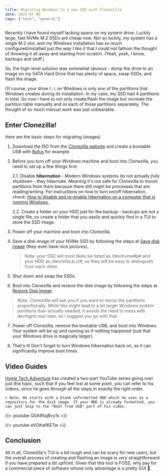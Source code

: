 ```yaml
---
title: Migrating Windows to a new SSD with Clonezilla
date: 2023-07-06
tags: ["tech", "general"]
---
```


Recently I have found myself lacking space on my system drive. Luckily large, fast NVMe M.2 SSDs are cheap now.
Not so luckily, my system has a single M.2 slot, and my Windows installation has so much configured/installed
just _the way I like it_ that I could not fathom the thought of throwing it all away and starting from scratch. (Yeah, yeah, I know, backups and stuff.)

So, the high-level solution was somewhat obvious - dump the drive to an image on my SATA Hard Drive that has plenty of space, swap SSDs, and flash the image. 

Of course, your drive `C:\` on Windows is only _one_ of the partitions that Windows creates during 
its installation. In my case, my SSD had 4 partitions in total. So now I have to not only create/flash
the image but recreate the partition table manually and `dd` each of those partitions separately. The thought of so much manual work was just unbearable.

## Enter Clonezilla!

Here are the basic steps for migrating (images)

1. Download the ISO from the [Clonezilla website](https://clonezilla.org/downloads/download.php?branch=alternative) and create a bootable USB with [Rufus](https://rufus.ie/en/) for example.

2. Before you turn off your Windows machine and boot into Clonezilla, you need to set up a few things first:

    2.1. Disable **hibernation** - Modern Windows systems do not actually _fully_ shutdown - they hibernate. Meaning it's not safe for Clonezilla to mount partitions from them because there still might be processes that are reading/writing. For instructions on how to turn on/off hibernation, check: [How to disable and re-enable hibernation on a computer that is running Windows
](https://learn.microsoft.com/en-us/troubleshoot/windows-client/deployment/disable-and-re-enable-hibernation).

    2.2. Create a folder on your HDD just for the backup - backups are not a single file, so create a folder that you easily and quickly find in a TUI to store the SSD image.


3. Power off your machine and boot into Clonezilla.

4. Save a disk image of your NVMe SSD by following the steps at [Save disk image](https://clonezilla.org/show-live-doc-content.php?topic=clonezilla-live/doc/01_Save_disk_image) (they even have nice pictures).
    > Note: your SSD will most likely be listed as /dev/nvme#p# and your HDD as /dev/sd(a,b,c)#, so they will be easy to distinguish from each other.

5. Shut down and swap the SSDs.

6. Boot into Clonezilla and restore the disk image by following the steps at [Restore Disk Image](https://clonezilla.org/show-live-doc-content.php?topic=clonezilla-live/doc/02_Restore_disk_image).

 > Note: Clonezillla will ask you if you want to resize the partitions proportionally. While this might lead to a bit larger Windows system partitions than actually needed, it avoids the need to mess with devmgmt.msc later, so I suggest you go with that.

 7. Power off Clonezilla, remove the bootable USB, and boot into Windows. Your system will be up and running as if nothing happened (just that your Windows drive is magically larger).

 8. That's it! Don't forget to turn Windows hibernation back on, as it can significantly improve boot times.

 ## Video Guides

 
[Home Tech Adventure](https://www.youtube.com/@hometechadventure4462) has created a two-part YouTube series going over just this topic, such that if you feel lost at some point, 
you can refer to his videos, since he goes through all the steps in exactly the right order.

    > Note: He starts with a blank unformatted HDD which he uses as a repository for the disk image. If your HDD is already formatted, you can just skip to the "Boot from USB" part of his video.


{{< youtube Q0A9SqBvy1s >}}

{{< youtube eVOihefKE7w >}}


## Conclusion

All in all, Clonezilla's TUI is a bit rough and can be scary for new users, but the overall process of creating and flashing an image is _very_ straightforward if you have prepared a bit upfront. 
Given that this tool is FOSS, why pay for a commercial piece of software whose only advantage is a pretty GUI 🙂.

